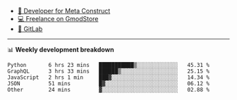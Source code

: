 - [🎈 Developer for Meta Construct](https://metastruct.net)
- [💻 Freelance on GmodStore](https://www.gmodstore.com/users/Tenrys)
- [🦊 GitLab](https://gitlab.com/Tenrys)

---

📊 **Weekly development breakdown**
<!--START_SECTION:waka-->

```text
Python       6 hrs 23 mins   ███████████▒░░░░░░░░░░░░░   45.31 %
GraphQL      3 hrs 33 mins   ██████▒░░░░░░░░░░░░░░░░░░   25.15 %
JavaScript   2 hrs 1 min     ███▓░░░░░░░░░░░░░░░░░░░░░   14.34 %
JSON         51 mins         █▓░░░░░░░░░░░░░░░░░░░░░░░   06.12 %
Other        24 mins         ▓░░░░░░░░░░░░░░░░░░░░░░░░   02.88 %
```

<!--END_SECTION:waka-->
